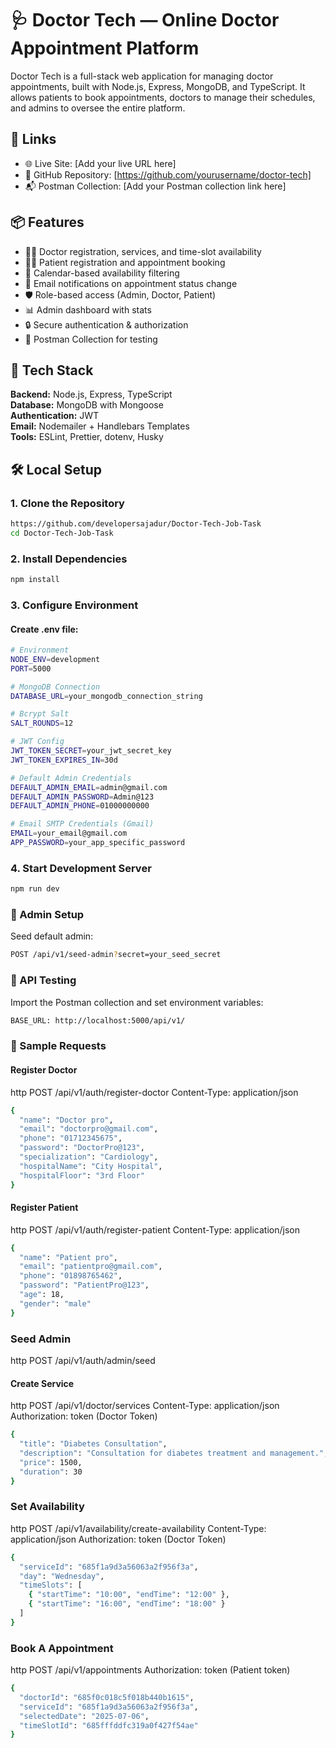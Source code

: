 # 🩺 Doctor Tech — Online Doctor Appointment Platform

Doctor Tech is a full-stack web application for managing doctor appointments, built with Node.js, Express, MongoDB, and TypeScript. It allows patients to book appointments, doctors to manage their schedules, and admins to oversee the entire platform.

## 🔗 Links
- 🌐 Live Site: [Add your live URL here]
- 📂 GitHub Repository: [https://github.com/yourusername/doctor-tech]
- 📬 Postman Collection: [Add your Postman collection link here]

## 📦 Features
- 👨‍⚕️ Doctor registration, services, and time-slot availability
- 🧑‍🦱 Patient registration and appointment booking
- 📅 Calendar-based availability filtering
- 📧 Email notifications on appointment status change
- 🛡️ Role-based access (Admin, Doctor, Patient)
- 📊 Admin dashboard with stats
- 🔒 Secure authentication & authorization
- 🧪 Postman Collection for testing

## 🚀 Tech Stack
**Backend:** Node.js, Express, TypeScript  
**Database:** MongoDB with Mongoose  
**Authentication:** JWT  
**Email:** Nodemailer + Handlebars Templates  
**Tools:** ESLint, Prettier, dotenv, Husky  

## 🛠️ Local Setup

### 1. Clone the Repository
```bash
https://github.com/developersajadur/Doctor-Tech-Job-Task
cd Doctor-Tech-Job-Task
```

### 2. Install Dependencies
```bash
npm install
```
### 3. Configure Environment
#### Create .env file:
```bash
# Environment
NODE_ENV=development
PORT=5000

# MongoDB Connection
DATABASE_URL=your_mongodb_connection_string

# Bcrypt Salt
SALT_ROUNDS=12

# JWT Config
JWT_TOKEN_SECRET=your_jwt_secret_key
JWT_TOKEN_EXPIRES_IN=30d

# Default Admin Credentials
DEFAULT_ADMIN_EMAIL=admin@gmail.com
DEFAULT_ADMIN_PASSWORD=Admin@123
DEFAULT_ADMIN_PHONE=01000000000

# Email SMTP Credentials (Gmail)
EMAIL=your_email@gmail.com
APP_PASSWORD=your_app_specific_password

```

### 4. Start Development Server
```bash
npm run dev
```

### 🌱 Admin Setup
Seed default admin:

```bash
POST /api/v1/seed-admin?secret=your_seed_secret
```

### 🧪 API Testing
Import the Postman collection and set environment variables:

```bash
BASE_URL: http://localhost:5000/api/v1/
```

### 📝 Sample Requests
#### Register Doctor
http
POST /api/v1/auth/register-doctor
Content-Type: application/json

```bash
{
  "name": "Doctor pro",
  "email": "doctorpro@gmail.com",
  "phone": "01712345675",
  "password": "DoctorPro@123",
  "specialization": "Cardiology",
  "hospitalName": "City Hospital",
  "hospitalFloor": "3rd Floor"
}
```

#### Register Patient
http
POST /api/v1/auth/register-patient
Content-Type: application/json

```bash
{
  "name": "Patient pro",
  "email": "patientpro@gmail.com",
  "phone": "01898765462",
  "password": "PatientPro@123",
  "age": 18,
  "gender": "male"
}
```

### Seed Admin
http
POST /api/v1/auth/admin/seed

#### Create Service
http
POST /api/v1/doctor/services
Content-Type: application/json
Authorization: token (Doctor Token)

```bash
{
  "title": "Diabetes Consultation",
  "description": "Consultation for diabetes treatment and management.",
  "price": 1500,
  "duration": 30
}
```

### Set Availability
http
POST /api/v1/availability/create-availability
Content-Type: application/json
Authorization: token (Doctor Token)

```bash
{
  "serviceId": "685f1a9d3a56063a2f956f3a",
  "day": "Wednesday",
  "timeSlots": [
    { "startTime": "10:00", "endTime": "12:00" },
    { "startTime": "16:00", "endTime": "18:00" }
  ]
}
```

### Book A Appointment
http
POST /api/v1/appointments
Authorization: token (Patient token)

```bash
{
  "doctorId": "685f0c018c5f018b440b1615",
  "serviceId": "685f1a9d3a56063a2f956f3a",
  "selectedDate": "2025-07-06",
  "timeSlotId": "685fffddfc319a0f427f54ae"
}
```

